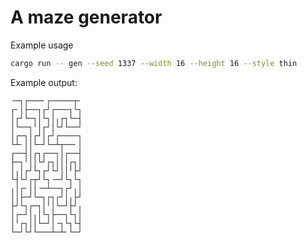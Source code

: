 # A maze generator

Example usage

```bash
cargo run -- gen --seed 1337 --width 16 --height 16 --style thin
```

Example output:

```text
╶─┐┌───╴┌─────┬╴
┌╴│├──┐┌┘┌───┐└┐
│┌┘└─┐│└┐│╷┌┐└─┤
│└──┐╵│┌┘│└┘└──┘
│┌─┐│┌┘│┌┘┌────┐
└┴╴││└─┘└─┴┬──╴│
┌──┤│┌┐┌──┐│┌──┤
├─┐╵││└┘┌┐│││┌┐│
│╷│┌┘└┐┌┘└┘││╵├┘
└┤└┘┌┬┘└┐╶─┘└┐└┐
╷│┌╴││╶─┴──┐┌┘╷│
││├─┘└─┐┌┐┌┘│╷├┘
├┘└┐┌─┐│╵│└─┘├┘╷
│┌─┘│╷│└┐├──┐└┐│
│╵┌┐││└─┘│╶┐└┐└┤
└─┘└┘└───┴─┴╴└─┘
```
